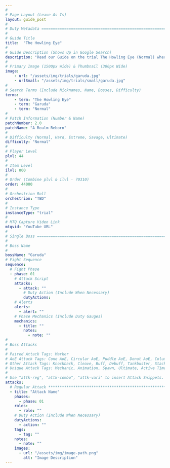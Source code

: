 ```yaml
---
#
# Page Layout (Leave As Is)
layout: guide_post
#
# Duty Metadata ================================================================
#
# Guide Title
title:  "The Howling Eye"
#
# Guide Description (Shows Up in Google Search)
description: "Read our Guide on the trial The Howling Eye (Normal) where you'll face off against Garuda."
#
# Primary Image (1500px Wide) & Thumbnail (300px Wide)
image:
    - url: "/assets/img/trials/garuda.jpg"
    - urlSmall: "/assets/img/trials/small/garuda.jpg"
#
# Search Terms (Include Nicknames, Name, Bosses, Difficulty)
terms:
    - term: "The Howling Eye"
    - term: "Garuda"
    - term: "Normal"
#
# Patch Information (Number & Name)
patchNumber: 2.0
patchName: "A Realm Reborn"
#
# Difficulty (Normal, Hard, Extreme, Savage, Ultimate)
difficulty: "Normal"
#
# Player Level
plvl: 44
#
# Item Level
ilvl: 000
#
# Order (Combine plvl & ilvl - 70310)
order: 44000
#
# Orchestrion Roll
orchestrion: "TBD"
#
# Instance Type
instanceType: "trial"
#
# MTQ Capture Video Link
mtqvid: "YouTube URL"
#
# Single Boss ==================================================================
#
# Boss Name
#
bossName: "Garuda"
# Fight Sequence
sequence:
  # Fight Phase
  - phase: 01
    # Attack Script
    attacks:
      - attack: ""
        # Duty Action (Include When Necessary)
        dutyActions:
    # Alerts
    alerts:
      - alert: ""
    # Phase Mechanics (Include Duty Gauges)
    mechanics:
      - title: ""
        notes:
          - note: ""
#
# Boss Attacks
#
# Paired Attack Tags: Marker
# AoE Attack Tags: Cone AoE, Circular AoE, Puddle AoE, Donut AoE, Column AoE, Area AoE, Point Blank AoE, Raid Wide AoE, Proximity AoE
# Other Attack Tags: Knockback, Cleave, Buff, Debuff, Tankbuster, Stack, Spread, Tether, Stun
# Unique Attack Tags: Mechanic, Animation, Spawn, Ultimate, Active Time Maneuver
#
# Use "attk-reg", "attk-combo", "attk-vari" to insert Attack Snippets.
attacks:
  # Regular Attack *************************************************************
  - title: "Attack Name"
    phases:
      - phase: 01
    roles:
      - role: ""
    # Duty Action (Include When Necessary)
    dutyActions:
      - action: ""
    tags:
      - tag: ""
    notes:
      - note: ""
    images:
      - url: "/assets/img/image-path.png"
        alt: "Image Description"
---
```


